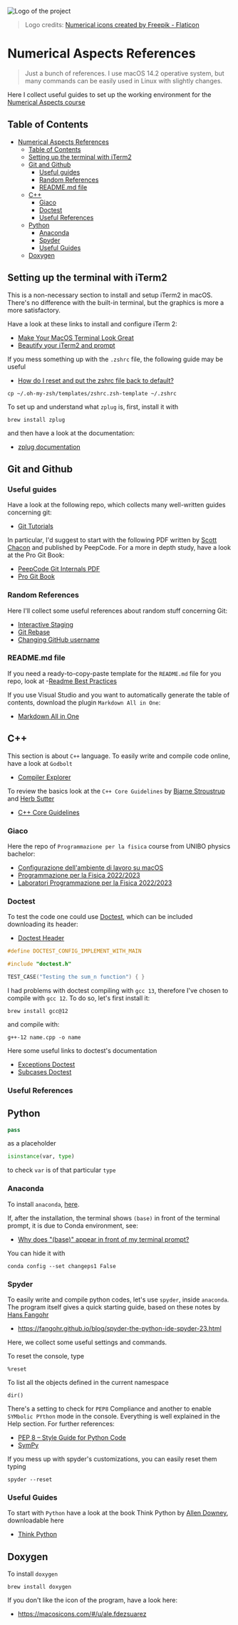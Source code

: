 ![Logo of the project](media/logo.png)
> Logo credits: <a href="https://www.flaticon.com/free-icons/numerical" title="numerical icons">Numerical icons created by Freepik - Flaticon</a>

# Numerical Aspects References
> Just a bunch of references. I use macOS 14.2 operative system, but many commands can be easily used in Linux with slightly changes. 

Here I collect useful guides to set up the working environment for the [Numerical Aspects course](https://github.com/paolofinelli)

## Table of Contents
- [Numerical Aspects References](#numerical-aspects-references)
  - [Table of Contents](#table-of-contents)
  - [Setting up the terminal with iTerm2](#setting-up-the-terminal-with-iterm2)
  - [Git and Github](#git-and-github)
    - [Useful guides](#useful-guides)
    - [Random References](#random-references)
    - [README.md file](#readmemd-file)
  - [C++](#c)
    - [Giaco](#giaco)
    - [Doctest](#doctest)
    - [Useful References](#useful-references)
  - [Python](#python)
    - [Anaconda](#anaconda)
    - [Spyder](#spyder)
    - [Useful Guides](#useful-guides-1)
  - [Doxygen](#doxygen)

## Setting up the terminal with iTerm2

This is a non-necessary section to install and setup iTerm2 in macOS. There's no difference with the built-in terminal, but the graphics is more a more satisfactory.


Have a look at these links to install and configure iTerm 2:
- [Make Your MacOS Terminal Look Great](https://blog.protein.tech/make-your-macos-terminal-look-great-76dceb96607e)
- [Beautify your iTerm2 and prompt](https://medium.com/airfrance-klm/beautify-your-iterm2-and-prompt-40f148761a49)


If you mess something up with the `.zshrc` file, the following guide may be useful
- [How do I reset and put the zshrc file back to default?](https://stackoverflow.com/questions/45112197/how-do-i-reset-and-put-the-zshrc-file-back-to-default)

```shell
cp ~/.oh-my-zsh/templates/zshrc.zsh-template ~/.zshrc
```


To set up and understand what `zplug` is, first, install it with

```shell
brew install zplug
```

and then have a look at the documentation:
- [zplug documentation](https://github.com/zplug/zplug)



## Git and Github

### Useful guides
Have a look at the following repo, which collects many well-written guides concerning git:
- [Git Tutorials](https://gist.github.com/jaseemabid/1321592)

In particular, I'd suggest to start with the following PDF written by [Scott Chacon](https://github.com/schacon) and published by PeepCode. For a more in depth study, have a look at the Pro Git Book:
- [PeepCode Git Internals PDF](https://github.com/pluralsight/git-internals-pdf)
- [Pro Git Book](https://git-scm.com/book/en/v2)


### Random References
Here I'll collect some useful references about random stuff concerning Git:
- [Interactive Staging](https://git-scm.com/book/en/v2/Git-Tools-Interactive-Staging)
- [Git Rebase](https://www.simplilearn.com/what-is-git-rebase-command-article#:~:text=A%20Git%20rebase%20changes%20the,branch%20from%20a%20different%20commit)
- [Changing GitHub username](https://www.freecodecamp.org/news/a-quick-guide-to-changing-your-github-username/)


### README.md file
If you need a ready-to-copy-paste template for the `README.md` file for you repo, look at
-[Readme Best Practices](https://github.com/jehna/readme-best-practices)

If you use Visual Studio and you want to automatically generate the table of contents, download the plugin `Markdown All in One`:
- [Markdown All in One](https://marketplace.visualstudio.com/items?itemName=yzhang.markdown-all-in-one)


## C++
This section is about `C++` language. To easily write and compile code online, have a look at `Godbolt`
- [Compiler Explorer](https://godbolt.org)

To review the basics look at the `C++ Core Guidelines` by [Bjarne Stroustrup](https://www.stroustrup.com) and [Herb Sutter](https://herbsutter.com)
- [C++ Core Guidelines](https://isocpp.github.io/CppCoreGuidelines/CppCoreGuidelines)

### Giaco
Here the repo of `Programmazione per la fisica` course from UNIBO physics bachelor:
- [Configurazione dell'ambiente di lavoro su macOS](https://github.com/Programmazione-per-la-Fisica/howto/blob/main/other-OSes/macOSGuide.md)
- [Programmazione per la Fisica 2022/2023](https://github.com/Programmazione-per-la-Fisica/pf2022?tab=readme-ov-file)
- [Laboratori Programmazione per la Fisica 2022/2023](https://github.com/Programmazione-per-la-Fisica/labs2022)

### Doctest
To test the code one could use [Doctest](https://github.com/doctest/doctest), which can be included downloading its header:
- [Doctest Header](https://raw.githubusercontent.com/doctest/doctest/master/doctest/doctest.h)

```c++
#define DOCTEST_CONFIG_IMPLEMENT_WITH_MAIN

#include "doctest.h"

TEST_CASE("Testing the sum_n function") { }
```

I had problems with doctest compiling with `gcc 13`, therefore I've chosen to compile with `gcc 12`. To do so, let's first install it:

```shell
brew install gcc@12
```

and compile with:

```shell
g++-12 name.cpp -o name
```

Here some useful links to doctest's documentation
- [Exceptions Doctest](https://github.com/doctest/doctest/blob/master/doc/markdown/assertions.md#exceptions)
- [Subcases Doctest](https://github.com/doctest/doctest/blob/master/doc/markdown/tutorial.md#test-cases-and-subcases)



### Useful References

## Python

```python
pass
```
as a placeholder

```python
isinstance(var, type)
```
to check `var` is of that particular `type`

### Anaconda

To install `anaconda`, [here](https://www.anaconda.com/download).

If, after the installation, the terminal shows `(base)` in front of the terminal prompt, it is due to Conda environment, see:
- [Why does "(base)" appear in front of my terminal prompt?](https://askubuntu.com/questions/1026383/why-does-base-appear-in-front-of-my-terminal-prompt)

You can hide it with

```shell
conda config --set changeps1 False
```

### Spyder
To easily write and compile python codes, let's use `spyder`, inside `anaconda`. The program itself gives a quick starting guide, based on these notes by [Hans Fangohr](https://fangohr.github.io)
- https://fangohr.github.io/blog/spyder-the-python-ide-spyder-23.html

Here, we collect some useful settings and commands.

To reset the console, type
```shell
%reset
```

To list all the objects defined in the current namespace
```shell
dir()
```

There's a setting to check for `PEP8` Compliance and another to enable `SYMbolic PYthon` mode in the console. Everything is well explained in the Help section. For further references:
- [PEP 8 – Style Guide for Python Code](https://peps.python.org/pep-0008/)
- [SymPy](https://www.sympy.org/en/index.html)

If you mess up with spyder's customizations, you can easily reset them typing
```shell
spyder --reset
```

### Useful Guides
To start with `Python` have a look at the book Think Python by [Allen Downey](https://www.allendowney.com/wp/), downloadable here
- [Think Python](https://greenteapress.com/thinkpython2/thinkpython2.pdf)


## Doxygen
To install `doxygen`

```shell
brew install doxygen
```

If you don't like the icon of the program, have a look here:
- https://macosicons.com/#/u/ale.fdezsuarez

